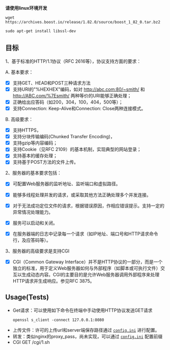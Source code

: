 **请使用linux环境开发**

```
wget https://archives.boost.io/release/1.82.0/source/boost_1_82_0.tar.bz2
```

```
sudo apt-get install libssl-dev
```

## 目标

1、基于标准的HTTP/1.1协议（RFC 2616等），协议支持方面的要求：

A. 基本要求：

+ [x]  支持GET、HEAD和POST三种请求方法
+ [x]  支持URI的"%HEXHEX"编码，如对 http://abc.com:80/~smith/ 和 http://ABC.com/%7Esmith/ 两种等价的URI能够正确处理；
+ [x]  正确给出应答码（如200，304，100，404，500等）；
+ [x]  支持Connection: Keep-Alive和Connection: Close两种连接模式。

B. 高级要求：

+ [x]  支持HTTPS，
+ [x]  支持分块传输编码(Chunked Transfer Encoding)，
+ [x]  支持gzip等内容编码；
+ [x]  支持Cookie（见RFC 2109）的基本机制，实现典型的网站登录；
+ [x]  支持基本的缓存处理；
+ [x]  支持基于POST方法的文件上传。

2、服务器的基本要求包括：

+ [x] 可配置Web服务器的监听地址、监听端口和虚拟路径。

+ [x] 能够多线程处理并发的请求，或采取其他方法正确处理多个并发连接。

+ [x] 对于无法成功定位文件的请求，根据错误原因，作相应错误提示。支持一定的异常情况处理能力。

+ [x] 服务可以启动和关闭。

+ [x] 在服务器端的日志中记录每一个请求（如IP地址、端口号和HTTP请求命令行，及应答码等）。

3、服务器的高级要求是支持CGI

+ [x] CGI（Common Gateway
  Interface）并不是HTTP协议的一部分，而是一个独立的标准，用于定义Web服务器如何与外部程序（如脚本或可执行文件）交互以生成动态内容。CGI的主要目的是允许Web服务器调用外部程序来处理HTTP请求并生成响应。参见RFC
  3875。

## Usage(Tests)

- Get请求：可以使用如下命令在终端中手动使用HTTP协议发送GET请求
  ```shell
  openssl s_client -connect 127.0.0.1:8080 
  ``` 
- 上传文件：许可的上传url和server端保存路径通过 [`config.ini`](./config.ini) 进行配置。
- 转发：类似nginx的proxy_pass，尚未实现，可以通过 [`config.ini`](./config.ini) 配置前缀
- CGI GET /cgi/1.sh